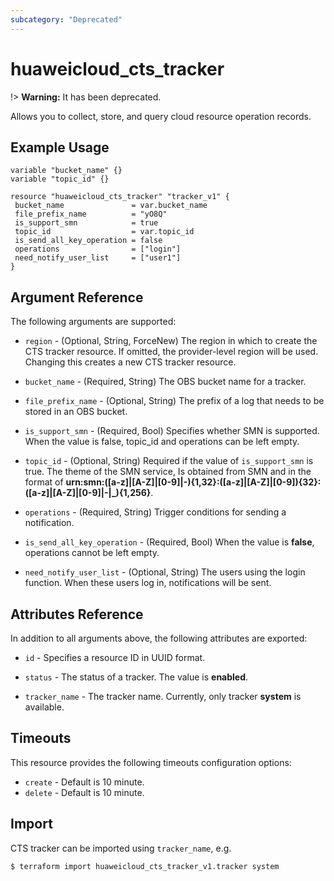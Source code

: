 ```yaml
---
subcategory: "Deprecated"
---
```


# huaweicloud\_cts\_tracker

!> **Warning:** It has been deprecated.

Allows you to collect, store, and query cloud resource operation records.

## Example Usage

 ```hcl
variable "bucket_name" {}
variable "topic_id" {}

resource "huaweicloud_cts_tracker" "tracker_v1" {
  bucket_name               = var.bucket_name
  file_prefix_name          = "yO8Q"
  is_support_smn            = true
  topic_id                  = var.topic_id
  is_send_all_key_operation = false
  operations                = ["login"]
  need_notify_user_list     = ["user1"]
}

 ```
## Argument Reference
The following arguments are supported:

* `region` - (Optional, String, ForceNew) The region in which to create the CTS tracker resource. If omitted, the provider-level region will be used. Changing this creates a new CTS tracker resource.

* `bucket_name` - (Required, String) The OBS bucket name for a tracker.

* `file_prefix_name` - (Optional, String) The prefix of a log that needs to be stored in an OBS bucket. 

* `is_support_smn` - (Required, Bool) Specifies whether SMN is supported. When the value is false, topic_id and operations can be left empty.

* `topic_id` - (Optional, String) Required if the value of `is_support_smn` is true. The theme of the SMN service, Is obtained from SMN and in the format of **urn:smn:([a-z]|[A-Z]|[0-9]|\-){1,32}:([a-z]|[A-Z]|[0-9]){32}:([a-z]|[A-Z]|[0-9]|\-|\_){1,256}**.

* `operations` - (Required, String) Trigger conditions for sending a notification.

* `is_send_all_key_operation` - (Required, Bool) When the value is **false**, operations cannot be left empty.

* `need_notify_user_list` - (Optional, String) The users using the login function. When these users log in, notifications will be sent.

## Attributes Reference
In addition to all arguments above, the following attributes are exported:

* `id` - Specifies a resource ID in UUID format.

* `status` - The status of a tracker. The value is **enabled**.

* `tracker_name` - The tracker name. Currently, only tracker **system** is available.


## Timeouts
This resource provides the following timeouts configuration options:
* `create` - Default is 10 minute.
* `delete` - Default is 10 minute.

## Import

CTS tracker can be imported using  `tracker_name`, e.g.

```
$ terraform import huaweicloud_cts_tracker_v1.tracker system
```

